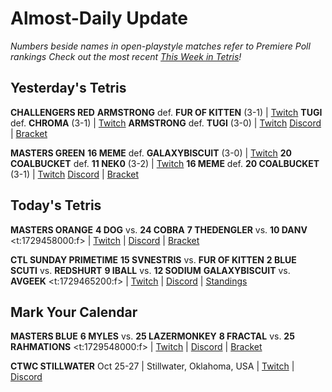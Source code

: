 # Almost-Daily Update
*Numbers beside names in open-playstyle matches refer to Premiere Poll rankings*
*Check out the most recent [This Week in Tetris](https://www.thisweekintetris.com/2024/10/this-week-in-tetris-september-17.html)!*
## Yesterday's Tetris
**CHALLENGERS RED**
**ARMSTRONG** def. **FUR OF KITTEN** (3-1) | [Twitch](https://www.twitch.tv/videos/2280117407?t=00h13m30s)
**TUGI** def. **CHROMA** (3-1) | [Twitch](https://www.twitch.tv/videos/2280117407?t=01h02m29s)
**ARMSTRONG** def. **TUGI** (3-0) | [Twitch](https://www.twitch.tv/videos/2280117407?t=01h38m58s)
[Discord](https://go.ctm.gg/discord) | [Bracket](https://go.ctm.gg/event/ctm-october-2024/challengers-circuit/)

**MASTERS GREEN**
**16 MEME** def. **GALAXYBISCUIT** (3-0) | [Twitch](https://www.twitch.tv/videos/2280473749?t=00h24m17s)
**20 COALBUCKET** def. **11 NEK0** (3-2) | [Twitch](https://www.twitch.tv/videos/2280473749?t=01h05m26s)
**16 MEME** def. **20 COALBUCKET** (3-1) | [Twitch](https://www.twitch.tv/videos/2280473749?t=02h05m00s)
[Discord](https://go.ctm.gg/discord) | [Bracket](https://go.ctm.gg/event/ctm-october-2024/masters-event/)

## Today's Tetris
**MASTERS ORANGE**
**4 DOG** vs. **24 COBRA**
**7 THEDENGLER** vs. **10 DANV**
<t:1729458000:f> | [Twitch](https://www.twitch.tv/monthlytetris) | [Discord](https://go.ctm.gg/discord) | [Bracket](https://go.ctm.gg/event/ctm-october-2024/masters-event/)

**CTL SUNDAY PRIMETIME**
**15 SVNESTRIS** vs. **FUR OF KITTEN**
**2 BLUE SCUTI** vs. **REDSHURT**
**9 IBALL** vs. **12 SODIUM**
**GALAXYBISCUIT** vs. **AVGEEK**
<t:1729465200:f> | [Twitch](https://www.twitch.tv/classictetrisleague) | [Discord](https://discord.gg/QremKENyzQ) | [Standings](https://ctlscoreboard.herokuapp.com)

## Mark Your Calendar
**MASTERS BLUE**
**6 MYLES** vs. **25 LAZERMONKEY**
**8 FRACTAL** vs. **25 RAHMATIONS**
<t:1729548000:f> | [Twitch](https://www.twitch.tv/monthlytetris) | [Discord](https://go.ctm.gg/discord) | [Bracket](https://go.ctm.gg/event/ctm-october-2024/masters-event/)

**CTWC STILLWATER**
Oct 25-27 | Stillwater, Oklahoma, USA | [Twitch](https://www.twitch.tv/classictetris) | [Discord](https://discord.gg/mBVReaxE9m)
